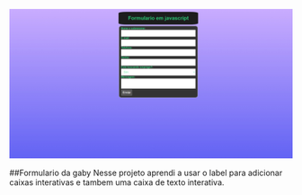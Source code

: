 ![preview](./assets/preview.jpg)
 
 ##Formulario da gaby
 Nesse projeto aprendi a usar o label para adicionar caixas interativas e tambem uma caixa de texto interativa.